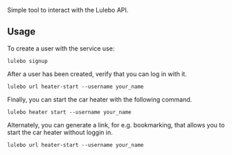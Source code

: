 Simple tool to interact with the Lulebo API.

## Usage
To create a user with the service use:
```
lulebo signup
```

After a user has been created, verify that you can log in with it.
```
lulebo url heater-start --username your_name
```

Finally, you can start the car heater with the following command.
```
lulebo heater start --username your_name
```

Alternately, you can generate a link, for e.g. bookmarking, that allows you to start the car heater without loggin in.
```
lulebo url heater-start --username your_name
```